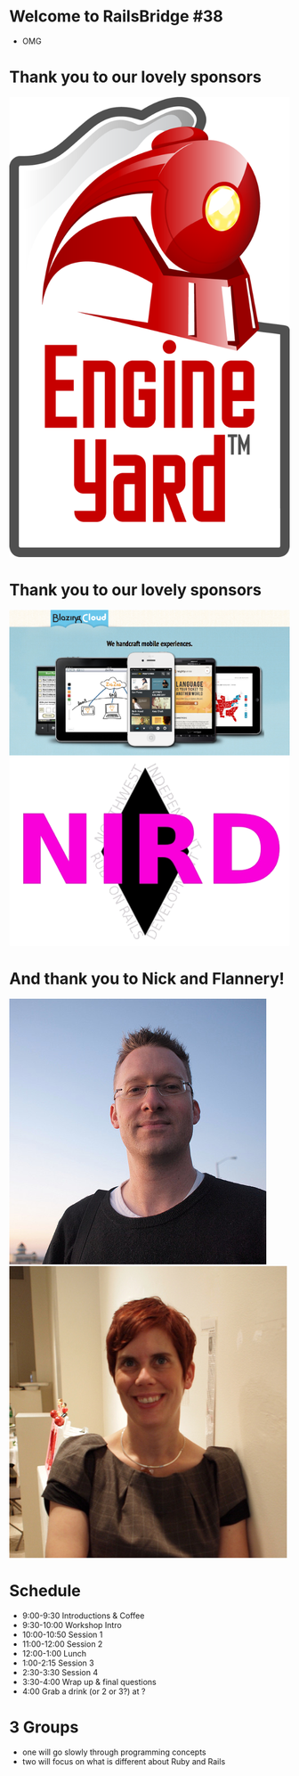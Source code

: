 <!SLIDE bullets incremental>
# Welcome to RailsBridge #38
* OMG

<!SLIDE bullets>
# Thank you to our lovely sponsors
![EngineYard](img/ey_logo_rgb.png)

<!SLIDE bullets>
# Thank you to our lovely sponsors
![Blazing Cloud](img/blazingcloud.png)
![NIRD](img/nird.png)

<!SLIDE bullets>
# And thank you to Nick and Flannery!
![Nick](img/nicksieger.jpg)
![Flannery](img/flannery.jpg)

<!SLIDE bullets>
# Schedule
* 9:00-9:30 Introductions & Coffee
* 9:30-10:00 Workshop Intro
* 10:00-10:50 Session 1
* 11:00-12:00 Session 2
* 12:00-1:00 Lunch
* 1:00-2:15 Session 3
* 2:30-3:30 Session 4
* 3:30-4:00 Wrap up & final questions
* 4:00 Grab a drink (or 2 or 3?) at ?

<!SLIDE bullets>
# 3 Groups
* one will go slowly through programming concepts
* two will focus on what is different about Ruby and Rails


